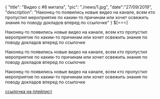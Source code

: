 {
    "title": "Видео с #6 митапа",
    "pic": "./news/1.jpg",
    "date":"27/09/2019",
    "description": "Наконец-то появились новые видео на канале, всем кто пропустил мероприятие по каким-то причинам или хочет освежить знания по поводу докладов вперед по ссылочке"
}
$[===]

Наконец-то появились новые видео на канале, всем кто пропустил мероприятие по каким-то причинам или хочет освежить знания по поводу докладов вперед по ссылочке

Наконец-то появились новые видео на канале, всем кто пропустил мероприятие по каким-то причинам или хочет освежить знания по поводу докладов вперед по ссылочке

Наконец-то появились новые видео на канале, всем кто пропустил мероприятие по каким-то причинам или хочет освежить знания по поводу докладов вперед по ссылочке

[ссылочка на плейлист](https://www.youtube.com/channel/UCd033jSptvEiG2IJm5aHTMA)
